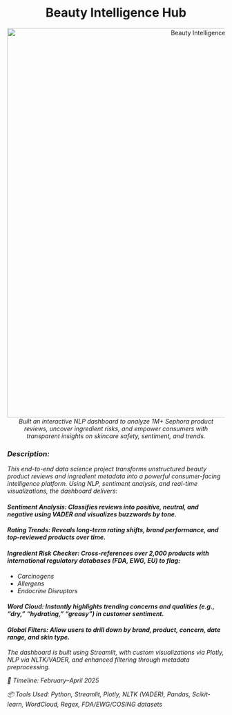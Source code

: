 <h1 align="center">Beauty Intelligence Hub</h1>
<p align="center">
  <a href="https://github.com/PoojaKabadi/Beauty-Intelligence-Hub/tree/main">
    <img src="https://github.com/user-attachments/assets/54c8a9f3-1bd4-4325-941b-b96e89557898" alt="Beauty Intelligence Hub" width="900px" />
  </a>
  <br><i>
Built an interactive NLP dashboard to analyze 1M+ Sephora product reviews, uncover ingredient risks, and empower consumers with transparent insights on skincare safety, sentiment, and trends.
  </p>

### Description:
This end-to-end data science project transforms unstructured beauty product reviews and ingredient metadata into a powerful consumer-facing intelligence platform. Using NLP, sentiment analysis, and real-time visualizations, the dashboard delivers:

#### Sentiment Analysis: Classifies reviews into positive, neutral, and negative using VADER and visualizes buzzwords by tone.
#### Rating Trends: Reveals long-term rating shifts, brand performance, and top-reviewed products over time.
#### Ingredient Risk Checker: Cross-references over 2,000 products with international regulatory databases (FDA, EWG, EU) to flag:
- Carcinogens
- Allergens
- Endocrine Disruptors
#### Word Cloud: Instantly highlights trending concerns and qualities (e.g., “dry,” “hydrating,” “greasy”) in customer sentiment.
#### Global Filters: Allow users to drill down by brand, product, concern, date range, and skin type.

The dashboard is built using Streamlit, with custom visualizations via Plotly, NLP via NLTK/VADER, and enhanced filtering through metadata preprocessing.

📅 Timeline: February–April 2025

📦 Tools Used: Python, Streamlit, Plotly, NLTK (VADER), Pandas, Scikit-learn, WordCloud, Regex, FDA/EWG/COSING datasets
